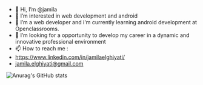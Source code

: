 - 👋 Hi, I’m @jamila
- 👀 I’m interested in  web development and android
- 🌱 I’m a web developer and i'm currently learning android development at Openclassrooms.
- 💞️ I’m looking for a opportunity  to develop my career in a dynamic and innovative professional environment
- 📫 How to reach me :
-  https://www.linkedin.com/in/jamilaelghiyati/ 
- jamila.elghiyati@gmail.com

<!---
jamysoft/jamysoft is a ✨ special ✨ repository because its `README.md` (this file) appears on your GitHub profile.
You can click the Preview link to take a look at your changes.
--->

![Anurag's GitHub stats](https://github-readme-stats.vercel.app/api?username=jamysoft&show_icons=true&theme=transparent)

